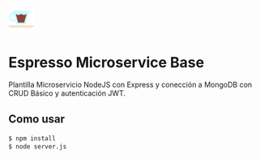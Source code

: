 

<img src="images/espresso.png" width="10%">

# Espresso Microservice Base
Plantilla Microservicio NodeJS con Express y conección a MongoDB con CRUD Básico y autenticación JWT.
## Como usar
```
$ npm install 
$ node server.js
```
